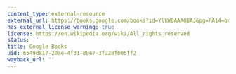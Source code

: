 ```yaml
---
content_type: external-resource
external_url: https://books.google.com/books?id=YlkWDAAAQBAJ&pg=PA14=onepage#v=onepage&q&f=false
has_external_license_warning: true
license: https://en.wikipedia.org/wiki/All_rights_reserved
status: ''
title: Google Books
uid: 6549d817-20ae-4f31-80e7-3f228fb05ff2
wayback_url: ''
---
```

